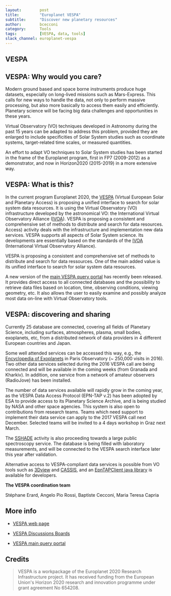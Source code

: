 ```yaml
---
layout:        post
title:         "Europlanet VESPA"
subtitle:      "Discover new planetary resources"
author:        bcecconi
category:      Tools
tags:          [VESPA, data, tools]
slack_channel: europlanet-vespa
---
```


## VESPA 
## VESPA: Why would you care?

Modern ground based and space borne instruments produce huge datasets, 
especially on long-lived missions such as Mars-Express. This calls for new 
ways to handle the data, not only to perform massive processing, but also more 
basically to access them easily and efficiently. Planetary science will be 
facing big data challenges and opportunities in these years.

Virtual Observatory (VO) techniques developed in Astronomy during the past 
15 years can be adapted to address this problem, provided they are enlarged to 
include specificities of Solar System studies such as coordinate systems, 
target-related time scales, or measured quantities.

An effort to adapt VO techniques to Solar System studies has been started in 
the frame of the Europlanet program, first in FP7 (2009-2012) as a demonstrator, 
and now in Horizon2020 (2015-2019) in a more extensive way.

## VESPA: What is this?

In the current program Europlanet 2020, the 
[VESPA](http://www.europlanet-vespa.eu) (Virtual European Solar and Planetary 
Access) is proposing a unified interface to search for solar system data 
resources. It is using the Virtual Observatory (VO) infrastructure developed by 
the astronomical VO: the International Virtual Observatory Alliance 
([IVOA](http://ivoa.net)). VESPA is proposing a consistent and comprehensive 
set of methods to distribute and search for data resources. 
Access) activity deals with the infrastructure 
and implementation new data services. VESPA supports all aspects of Solar System 
science. Its developments are essentially based on the standards of the 
[IVOA](http://ivoa.net) (International Virtual Observatory Alliance).

VESPA is proposing a consistent and comprehensive set of methods to 
distribute and search for data ressources. One of the main added value is its
unified interface to search for solar system data resources.

A new version of the [main VESPA query portal](http://vespa.obspm.fr) has 
recently been released. It provides direct access to all connected databases 
and the possibility to retrieve data files based on location, time, observing 
conditions, viewing geometry, etc. It also allows the user to easily examine 
and possibly analyze most data on-line with Virtual Observatory tools.

## VESPA: discovering and sharing

Currently 25 database are connected, covering all fields of Planetary Science, 
including surfaces, atmospheres, plasma, small bodies, exoplanets, etc, from a 
distributed network of data providers in 4 different European countries and Japan.

Some well attended services can be accessed this way, e.g., the [Encyclopedia of 
Exoplanets](http://exoplanet.eu) in Paris Observatory (~ 250,000 visits in 2016). Two other data 
services selected during the 2016 VESPA call are being connected and will be 
available in the coming weeks (from Granada and Kharkiv). In addition, one 
service from a network of amateur observers (RadioJove) has been installed. 

The number of data services available will rapidly grow in the coming year, as 
the VESPA Data Access Protocol (EPN-TAP v.2) has been adopted by ESA to provide 
access to its Planetary Science Archive, and is being studied by NASA and other 
space agencies. This system is also open to contributions from research teams. 
Teams which need support to implement their data service can apply to the 2017 
VESPA call next December. Selected teams will be invited to a 4 days workshop 
in Graz next March. 

The [SSHADE](https://blog.sshade.eu) activity is also proceeding towards a large 
public spectroscopy service. The database is being filled with laboratory 
measurements, and will be connected to the VESPA search interface later this 
year after validation.

Alternative access to VESPA-compliant data services is possible from VO tools 
such as [3Dview](http://3dview.cdpp.eu) and [CASSIS](http://cassis.irap.omp.eu), 
and an [EpnTAPClient java library](https://gitlab.irap.omp.eu/OV-GSO-DC/EpnTAPClient/tree/master) is available for developers.

__The VESPA coordination team__

Stéphane Erard, Angelo Pio Rossi, Baptiste Cecconi, Maria Teresa Capria

## More info

+ [VESPA web page](http://www.europlanet-vespa.eu)

+ [VESPA Discussions Boards](http://discussions.europlanet-vespa.eu)

+ [VESPA main query portal](http://vespa.obspm.fr)

## Credits

> VESPA is a workpackage of the Europlanet 2020 Research Infrastructure project. It has received funding from the European Union's Horizon 2020 research and innovation programme under grant agreement No 654208. 
